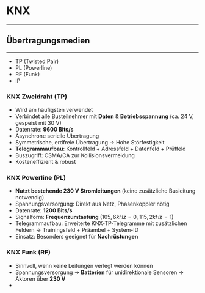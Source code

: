 # KNX
___
## Übertragungsmedien
___
- TP (Twisted Pair)
- PL (Powerline)
- RF (Funk)
- IP
### KNX Zweidraht (TP)
- Wird am häufigsten verwendet
- Verbindet alle Busteilnehmer mit **Daten** & **Betriebsspannung** (ca. 24 V, gespeist mit 30 V)
- Datenrate: **9600 Bits/s**
- Asynchrone serielle Übertragung
- Symmetrische, erdfreie Übertragung → Hohe Störfestigkeit
- **Telegrammaufbau**: Kontrollfeld + Adressfeld + Datenfeld + Prüffeld
- Buszugriff: CSMA/CA zur Kollisionsvermeidung
- Kosteneffizient & robust
### KNX Powerline (PL)
- **Nutzt bestehende 230 V Stromleitungen** (keine zusätzliche Busleitung notwendig)
- Spannungsversorgung: Direkt aus Netz, Phasenkoppler nötig
- Datenrate: **1200 Bits/s**
- Signalform: **Frequenzumtastung** ($105,6 kHz=0$, $115,2 kHz=1$)
- Telegrammaufbau: Erweiterte KNX-TP-Telegramme mit zusätzlichen Feldern
	→ Trainingsfeld + Präambel + System-ID
- Einsatz: Besonders geeignet für **Nachrüstungen**
### KNX Funk (RF)
- Sinnvoll, wenn keine Leitungen verlegt werden können
- Spannungsversorgung
	→ **Batterien** für unidirektionale Sensoren
	→ Aktoren über **230 V**
- 